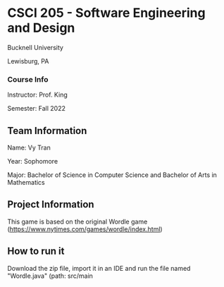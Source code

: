# CSCI 205 - Software Engineering and Design 
Bucknell University

Lewisburg, PA

### Course Info

Instructor: Prof. King

Semester: Fall 2022

## Team Information

Name: Vy Tran

Year: Sophomore

Major: Bachelor of Science in Computer Science and Bachelor of Arts in Mathematics

## Project Information

This game is based on the original Wordle game (https://www.nytimes.com/games/wordle/index.html)

## How to run it

Download the zip file, import it in an IDE and run the file named "Wordle.java" (path: src/main
